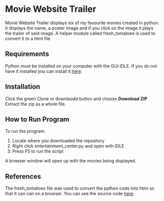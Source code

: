 # Movie Website Trailer

Movie Website Trailer displays six of my favourite movies created in python. It displays the name, a poster image and if you click on the image it plays the trailer of said image. A helper module called fresh_tomatoes is used to convert it to a html file 

## Requirements

Python must be installed on your computer with the GUI IDLE.
If you do not have it installed you can install it [here](https://www.python.org/ftp/python/2.7.14/python-2.7.14-macosx10.6.pkg).

## Installation

Click the green Clone or downlaodd button and choose **Download ZIP**
Extract the zip as a whole file.

## How to Run Program

To run the program:
1) Locate where you downloaded the repository
2) Right click entertainment_center.py and open with IDLE
3) Press F5 to run the script 

A browser window will open up with the movies being displayed.

## References

The fresh_tomatoes file was used to convert the python code into html so that it can can on a browser. You can see the source code [here](https://github.com/udacity/ud036_StarterCode).
